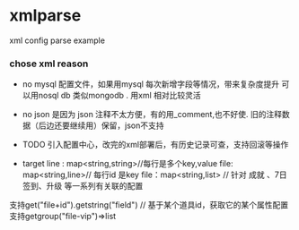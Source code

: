 # xmlparse 
xml config parse example

### chose xml reason  
- no mysql
配置文件，如果用mysql 每次新增字段等情况，带来复杂度提升
可以用nosql db 类似mongodb .
用xml 相对比较灵活
- no json 
是因为 json 注释不太方便，有的用_comment,也不好使. 
旧的注释数据（后边还要继续用）保留，json不支持
- TODO 
 引入配置中心，改完的xml部署后，有历史记录可查，支持回滚等操作

- target
line : map<string,string>//每行是多个key,value
file: map<string,line>// 每行id 是key
file：map<string,list<line>> // 针对 成就 、7日签到、升级 等一系列有关联的配置

支持get("file+id").getstring("field")  // 基于某个道具id，获取它的某个属性配置
支持getgroup("file-vip")=>list<line>
